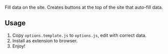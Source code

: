 Fill data on the site. Creates buttons at the top of the site that auto-fill data.

Usage
-----

1. Copy `options.template.js` to `options.js`, edit with correct data.
2. Install as extension to browser.
3. Enjoy!